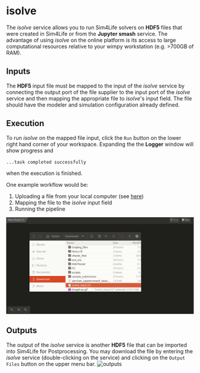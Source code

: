 # isolve

The *isolve* service allows you to run Sim4Life solvers on **HDF5** files that were created in Sim4Life or from the **Jupyter smash** service. The advantage of using *isolve* on the online platform is its access to large computational resources relative to your wimpy workstation (e.g. >700GB of RAM). 

## Inputs
The **HDF5** input file must be mapped to the input of the *isolve* service by connecting the output port of the file supplier to the input port of the *isolve* service and then mapping the appropriate file to *isolve*'s input field. The file should have the modeler and simulation configuration already defined. 

## Execution
To run *isolve* on the mapped file input, click the ```Run``` button on the lower right hand corner of your workspace. Expanding the the **Logger** window will show progress and 
```
...task completed successfully
``` 
when the execution is finished. 

One example workflow would be:
1. Uploading a file from your local computer (see [here](Studies/Services/FilePicker.md))
2. Mapping the file to the *isolve* input field
3. Running the pipeline

![isolvein](../../_media/isolveinput.gif)

## Outputs
The output of the *isolve* service is another **HDF5** file that can be imported into Sim4Life for Postprocessing. You may download the file by entering the *isolve* service (double-clicking on the service) and clicking on the ```Output Files``` button on the upper menu bar. 
![outputs](https://user-images.githubusercontent.com/28002886/138123514-1d36c716-cc55-4d4d-8b6a-3e38e28beded.png)